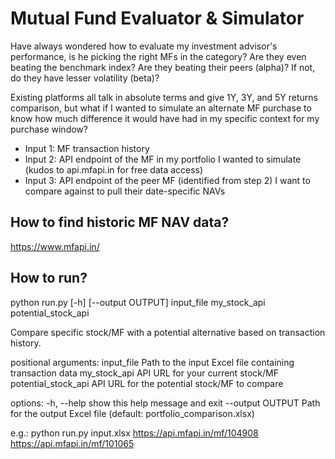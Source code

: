 # Mutual Fund Evaluator & Simulator
Have always wondered how to evaluate my investment advisor's performance, is he picking the right MFs in the category? Are they even beating the benchmark index? Are they beating their peers (alpha)? If not, do they have lesser volatility (beta)?

Existing platforms all talk in absolute terms and give 1Y, 3Y, and 5Y returns comparison, but what if I wanted to simulate an alternate MF purchase to know how much difference it would have had in my specific context for my purchase window?

- Input 1: MF transaction history
- Input 2: API endpoint of the MF in my portfolio I wanted to simulate (kudos to api.mfapi.in for free data access)
- Input 3: API endpoint of the peer MF (identified from step 2) I want to compare against to pull their date-specific NAVs

## How to find historic MF NAV data?
https://www.mfapi.in/

## How to run?
python run.py [-h] [--output OUTPUT] input_file my_stock_api potential_stock_api

Compare specific stock/MF with a potential alternative based on transaction history.

positional arguments:
  input_file           Path to the input Excel file containing transaction data
  my_stock_api         API URL for your current stock/MF
  potential_stock_api  API URL for the potential stock/MF to compare

options:
  -h, --help           show this help message and exit
  --output OUTPUT      Path for the output Excel file (default: portfolio_comparison.xlsx)

e.g.: python run.py input.xlsx https://api.mfapi.in/mf/104908 https://api.mfapi.in/mf/101065

